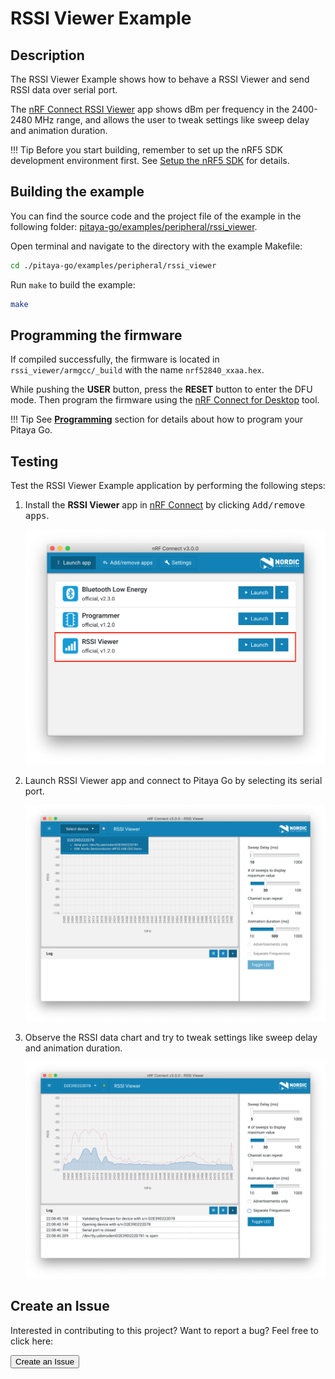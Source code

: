 # RSSI Viewer Example

## Description

The RSSI Viewer Example shows how to behave a RSSI Viewer and send RSSI data over serial port.

The [nRF Connect RSSI Viewer](https://github.com/NordicSemiconductor/pc-nrfconnect-rssi) app shows dBm per frequency in the 2400-2480 MHz range, and allows the user to tweak settings like sweep delay and animation duration.


!!! Tip
	Before you start building, remember to set up the nRF5 SDK development environment first. See [Setup the nRF5 SDK](../setup-the-nrf5-sdk.md) for details.

## Building the example

You can find the source code and the project file of the example in the following folder: [pitaya-go/examples/peripheral/rssi_viewer](https://github.com/makerdiary/pitaya-go/tree/master/examples/peripheral/rssi_viewer).

Open terminal and navigate to the directory with the example Makefile:

``` sh
cd ./pitaya-go/examples/peripheral/rssi_viewer
```

Run `make` to build the example:

``` sh
make
```

## Programming the firmware

If compiled successfully, the firmware is located in `rssi_viewer/armgcc/_build` with the name `nrf52840_xxaa.hex`.

While pushing the **USER** button, press the **RESET** button to enter the DFU mode. Then program the firmware using the [nRF Connect for Desktop](https://www.nordicsemi.com/Software-and-Tools/Development-Tools/nRF-Connect-for-desktop) tool.

!!! Tip
	See **[Programming](../../programming.md)** section for details about how to program your Pitaya Go.


## Testing

Test the RSSI Viewer Example application by performing the following steps:

1. Install the **RSSI Viewer** app in [nRF Connect](https://www.nordicsemi.com/Software-and-Tools/Development-Tools/nRF-Connect-for-desktop) by clicking <kbd>Add/remove apps</kbd>.

	![](assets/images/install-rssi-viewer-app.png)

2. Launch RSSI Viewer app and connect to Pitaya Go by selecting its serial port.

	![](assets/images/rssi-viewer-connecting.png)

3. Observe the RSSI data chart and try to tweak settings like sweep delay and animation duration.

	![](assets/images/rssi-viewer-example.png)

## Create an Issue

Interested in contributing to this project? Want to report a bug? Feel free to click here:

<a href="https://github.com/makerdiary/pitaya-go/issues/new"><button data-md-color-primary="marsala"><i class="fa fa-github"></i> Create an Issue</button></a>
